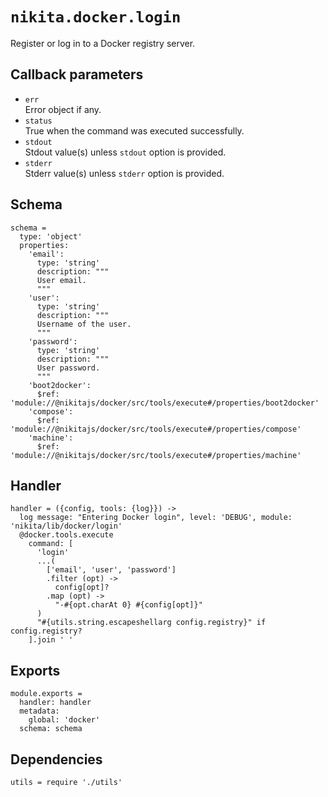 
# `nikita.docker.login`

Register or log in to a Docker registry server.

## Callback parameters

* `err`   
  Error object if any.   
* `status`   
  True when the command was executed successfully.
* `stdout`   
  Stdout value(s) unless `stdout` option is provided.
* `stderr`   
  Stderr value(s) unless `stderr` option is provided.

## Schema

    schema =
      type: 'object'
      properties:
        'email':
          type: 'string'
          description: """
          User email.
          """
        'user':
          type: 'string'
          description: """
          Username of the user.
          """
        'password':
          type: 'string'
          description: """
          User password.
          """
        'boot2docker':
          $ref: 'module://@nikitajs/docker/src/tools/execute#/properties/boot2docker'
        'compose':
          $ref: 'module://@nikitajs/docker/src/tools/execute#/properties/compose'
        'machine':
          $ref: 'module://@nikitajs/docker/src/tools/execute#/properties/machine'

## Handler

    handler = ({config, tools: {log}}) ->
      log message: "Entering Docker login", level: 'DEBUG', module: 'nikita/lib/docker/login'
      @docker.tools.execute
        command: [
          'login'
          ...(
            ['email', 'user', 'password']
            .filter (opt) ->
              config[opt]?
            .map (opt) ->
              "-#{opt.charAt 0} #{config[opt]}"
          )
          "#{utils.string.escapeshellarg config.registry}" if config.registry?
        ].join ' '

## Exports

    module.exports =
      handler: handler
      metadata:
        global: 'docker'
      schema: schema

## Dependencies

    utils = require './utils'

